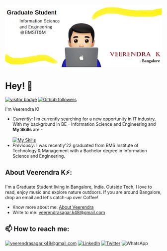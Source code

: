 ![Veerendra K Banner Image](./Github-banner.png)
 <!-- <h2 align='center'>Veerendra K</h2>
<p align='center'><b>Graduate Student at BMS Institute of Technology & Management at Bangalore</b></p> -->

# Hey! 👋 

[![visitor badge](https://visitor-badge.glitch.me/badge?page_id=Veerendra-K.visitor-badge&left_color=blue&right_color=green)](https://github.com/Veerendra-K)
[![Github followers](https://img.shields.io/github/followers/Veerendra-K.svg?style=social&label=Follow&maxAge=2592000)](https://github.com/Veerendra-K?tab=followers)

I'm Veerendra K!
- <i>Currently: </i>  I’m currently searching for a new opportunity in IT industry. With my background in BE - Information Science and Engineering and <strong>My Skills</strong> are -</br>
</br>[![My Skills](https://skillicons.dev/icons?i=py,tensorflow,mongodb,mysql,html,css,js,java,git,github,docker,vscode&theme=light)](https://skillicons.dev)
- <i>Previously: </i> I was recently'22 graduated from BMS Institute of Technology & Management with a Bachelor degree in Information Science and Engineering.




<h2> About Veerendra K⚡:</h2>

I'm a Graduate Student living in Bangalore, India. Outside Tech, I love to read, enjoy music and explore nature outdoors. If you are around Bangalore, drop an email and let's catch-up over Coffee!
 
- Know more about me: [About Veerendra](https://github.com/Portfolio/index.html)
- Write to me: [veerendrasagar.k48@gmail.com](mailto:veerendrasagar.k48@gmail.com)



<h2>📫 How to reach me:</h2>

<a href="mailto:veerendrasagar.k48@gmail.com">![veerendrasagar.k48@gmail.com](https://img.shields.io/badge/Gmail-D14836?style=for-the-badge&logo=gmail&logoColor=white)</a> <a href="https://www.linkedin.com/in/veerendra-k-9b715a171">![LinkedIn](https://img.shields.io/badge/LinkedIn-0077B5?style=for-the-badge&logo=linkedin&logoColor=white)</a>
<a href="https://www.twitter.com/SagarVeerendra?t=gQJKEBWSEuV8StcsCq8F5A&s=08">![Twitter](https://img.shields.io/badge/Twitter-1DA1F2?style=for-the-badge&logo=twitter&logoColor=white)</a>
<whatsapp-button phone="8123243031" dialcode="91" text="hey there lets chat!" label="Start Chat" bypass>![WhatsApp](https://img.shields.io/badge/WhatsApp-25D366?style=for-the-badge&logo=whatsapp&logoColor=white)</whatsapp-button>





<!---
Veerendra-K/Veerendra-K is a ✨ special ✨ repository because its `README.md` (this file) appears on your GitHub profile.
You can click the Preview link to take a look at your changes.
--->
